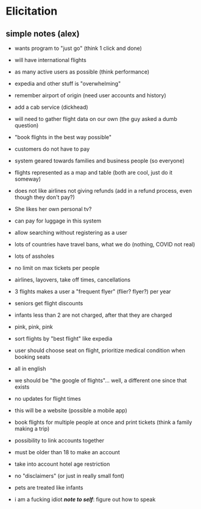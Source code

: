 # Elicitation

## simple notes (alex)

- wants program to "just go" (think 1 click and done)
- will have international flights
- as many active users as possible (think performance)
- expedia and other stuff is "overwhelming"
- remember airport of origin (need user accounts and history)
- add a cab service (dickhead)
- will need to gather flight data on our own (the guy asked a dumb question)
- "book flights in the best way possible"
- customers do not have to pay
- system geared towards families and business people (so everyone)
- flights represented as a map and table (both are cool, just do it someway)
- does not like airlines not giving refunds (add in a refund process,
  even though they don't pay?)
- She likes her own personal tv?
- can pay for luggage in this system
- allow searching without registering as a user
- lots of countries have travel bans, what we do (nothing, COVID not real)
- lots of assholes
- no limit on max tickets per people
- airlines, layovers, take off times, cancellations
- 3 flights makes a user a "frequent flyer" (flier? flyer?) per year
- seniors get flight discounts
- infants less than 2 are not charged, after that they are charged
- pink, pink, pink
- sort flights by "best flight" like expedia
- user should choose seat on flight, prioritize medical condition when booking
  seats
- all in english
- we should be "the google of flights"... well, a different one since that exists
- no updates for flight times
- this will be a website (possible a mobile app)
- book flights for multiple people at once and print tickets (think a family
  making a trip)
- possibility to link accounts together
- must be older than 18 to make an account
- take into account hotel age restriction
- no "disclaimers" (or just in really small font)
- pets are treated like infants

- i am a fucking idiot ***note to self***: figure out how to speak
